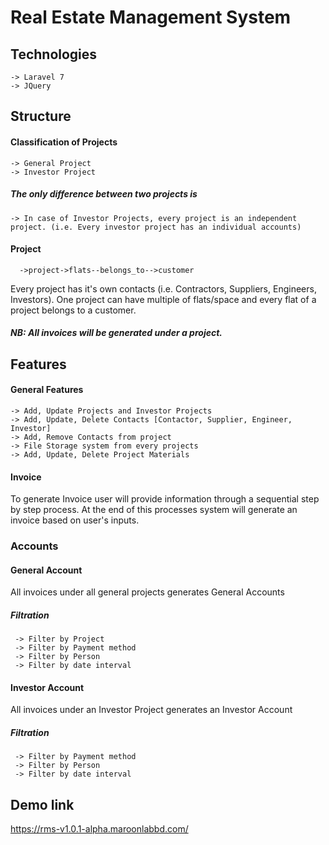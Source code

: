 # Real  Estate Management System

## Technologies
    -> Laravel 7
    -> JQuery

## Structure
#### Classification of Projects
    -> General Project
    -> Investor Project
##### The only difference between two projects is
    -> In case of Investor Projects, every project is an independent project. (i.e. Every investor project has an individual accounts)
#### Project
      ->project->flats--belongs_to-->customer
Every project has it's own contacts (i.e. Contractors, Suppliers, Engineers, Investors). One project can have multiple of flats/space and every flat of a project belongs to a customer.
##### NB: All invoices will be generated under a project.
## Features

#### General Features
    -> Add, Update Projects and Investor Projects
    -> Add, Update, Delete Contacts [Contactor, Supplier, Engineer, Investor]
    -> Add, Remove Contacts from project
    -> File Storage system from every projects
    -> Add, Update, Delete Project Materials

#### Invoice
To generate Invoice user will provide information through a sequential step by step process. At the end of this processes system will generate an invoice based on user's inputs.

### Accounts

#### General Account
All invoices under all general projects generates General Accounts
##### Filtration
     -> Filter by Project
     -> Filter by Payment method
     -> Filter by Person
     -> Filter by date interval
#### Investor Account
All invoices under an Investor Project generates an Investor Account
##### Filtration
     -> Filter by Payment method
     -> Filter by Person
     -> Filter by date interval
## Demo link
   https://rms-v1.0.1-alpha.maroonlabbd.com/

